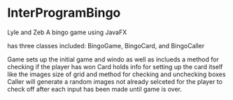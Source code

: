 # InterProgramBingo
Lyle and Zeb
A bingo game using JavaFX

has three classes included: BingoGame, BingoCard, and BingoCaller

Game sets up the initial game and windo as well as inclueds a method for checking if the player has won
Card holds info for setting up the card itself like the images size of grid and method for checking and unchecking boxes
Caller will generate a random images not already selceted for the player to check off after each input has been made until game is over.
